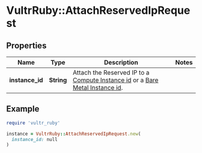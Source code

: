 # VultrRuby::AttachReservedIpRequest

## Properties

| Name | Type | Description | Notes |
| ---- | ---- | ----------- | ----- |
| **instance_id** | **String** | Attach the Reserved IP to a [Compute Instance id](#operation/list-instances) or a [Bare Metal Instance id](#operation/list-baremetals). |  |

## Example

```ruby
require 'vultr_ruby'

instance = VultrRuby::AttachReservedIpRequest.new(
  instance_id: null
)
```

